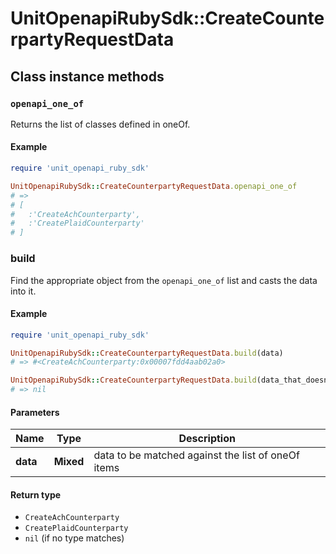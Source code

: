 # UnitOpenapiRubySdk::CreateCounterpartyRequestData

## Class instance methods

### `openapi_one_of`

Returns the list of classes defined in oneOf.

#### Example

```ruby
require 'unit_openapi_ruby_sdk'

UnitOpenapiRubySdk::CreateCounterpartyRequestData.openapi_one_of
# =>
# [
#   :'CreateAchCounterparty',
#   :'CreatePlaidCounterparty'
# ]
```

### build

Find the appropriate object from the `openapi_one_of` list and casts the data into it.

#### Example

```ruby
require 'unit_openapi_ruby_sdk'

UnitOpenapiRubySdk::CreateCounterpartyRequestData.build(data)
# => #<CreateAchCounterparty:0x00007fdd4aab02a0>

UnitOpenapiRubySdk::CreateCounterpartyRequestData.build(data_that_doesnt_match)
# => nil
```

#### Parameters

| Name | Type | Description |
| ---- | ---- | ----------- |
| **data** | **Mixed** | data to be matched against the list of oneOf items |

#### Return type

- `CreateAchCounterparty`
- `CreatePlaidCounterparty`
- `nil` (if no type matches)


